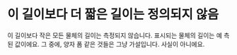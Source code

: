 # 이 길이보다 더 짧은 길이는 정의되지 않음

이 길이보다 작은 모든 물체의 길이는 측정되지 않습니다. 표시되는 물체의 길이는 예
측된 값이에요. 그 중에, 양자 폼 같은 것들은 그냥 가설입니다. 사실이 아니에요.
